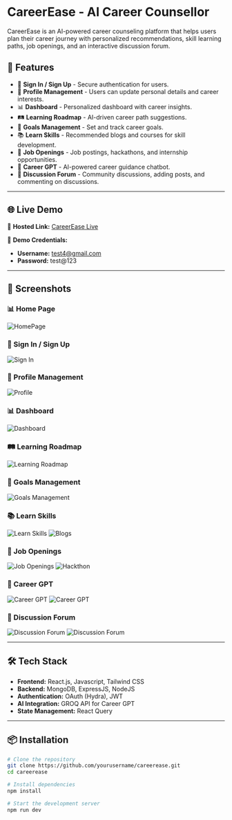 # CareerEase - AI Career Counsellor

CareerEase is an AI-powered career counseling platform that helps users plan their career journey with personalized recommendations, skill learning paths, job openings, and an interactive discussion forum.

## 🚀 Features

- 🔐 **Sign In / Sign Up** - Secure authentication for users.
- 👤 **Profile Management** - Users can update personal details and career interests.
- 📊 **Dashboard** - Personalized dashboard with career insights.
- 🛤 **Learning Roadmap** - AI-driven career path suggestions.
- 🎯 **Goals Management** - Set and track career goals.
- 📚 **Learn Skills** - Recommended blogs and courses for skill development.
- 💼 **Job Openings** - Job postings, hackathons, and internship opportunities.
- 🤖 **Career GPT** - AI-powered career guidance chatbot.
- 💬 **Discussion Forum** - Community discussions, adding posts, and commenting on discussions.



---

## 🌐 Live Demo

🔗 **Hosted Link:** [CareerEase Live](https://career-ease-frontend.vercel.app/)

📝 **Demo Credentials:**
- **Username:** test4@gmail.com
- **Password:** test@123

---

## 📸 Screenshots

### 📊 Home Page
![HomePage](UiImages/home.jpg)

### 🔐 Sign In / Sign Up
![Sign In](screenshots/signin.jpg)

### 👤 Profile Management
![Profile](UiImages/profile.jpg)

### 📊 Dashboard
![Dashboard](UiImages/home.jpg)

### 🛤 Learning Roadmap
![Learning Roadmap](UiImages/roadmap.jpg)

### 🎯 Goals Management
![Goals Management](UiImages/goals.jpg)

### 📚 Learn Skills
![Learn Skills](UiImages/learnskills.jpg)
![Blogs](UiImages/blogs.jpg)

### 💼 Job Openings
![Job Openings](UiImages/job_openings.jpg)
![Hackthon](UiImages/hackthon.jpg)

### 🤖 Career GPT
![Career GPT](UiImages/gpt1.jpg)
![Career GPT](UiImages/gpt2.jpg)

### 💬 Discussion Forum
![Discussion Forum](UiImages/diss1.jpg)
![Discussion Forum](UiImages/discc2.jpg)

---

## 🛠 Tech Stack
- **Frontend:** React.js, Javascript, Tailwind CSS
- **Backend:** MongoDB, ExpressJS, NodeJS
- **Authentication:** OAuth (Hydra), JWT
- **AI Integration:** GROQ API for Career GPT
- **State Management:** React Query

---

## 📦 Installation

```sh
# Clone the repository
git clone https://github.com/yourusername/careerease.git
cd careerease

# Install dependencies
npm install

# Start the development server
npm run dev
```

